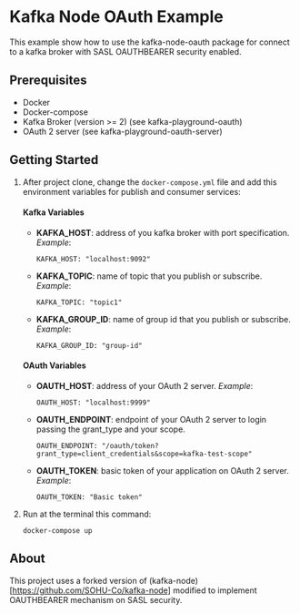# Kafka Node OAuth Example

This example show how to use the kafka-node-oauth package for connect to a kafka broker with SASL OAUTHBEARER security enabled.

## Prerequisites

 - Docker
 - Docker-compose
 - Kafka Broker (version >= 2) (see kafka-playground-oauth)
 - OAuth 2 server (see kafka-playground-oauth-server)

## Getting Started

1. After project clone, change the `docker-compose.yml` file and add this environment variables for publish and consumer services:

    #### Kafka Variables

    - **KAFKA_HOST**: address of you kafka broker with port specification. *Example*:
        ```
        KAFKA_HOST: "localhost:9092"
        ```
    - **KAFKA_TOPIC**: name of topic that you publish or subscribe. *Example*:
        ```
        KAFKA_TOPIC: "topic1"
        ```
    - **KAFKA_GROUP_ID**: name of group id that you publish or subscribe. *Example*:
        ```
        KAFKA_GROUP_ID: "group-id"
        ```

    #### OAuth Variables

    - **OAUTH_HOST**: address of your OAuth 2 server. *Example*:
        ```
        OAUTH_HOST: "localhost:9999"
        ```
    - **OAUTH_ENDPOINT**: endpoint of your OAuth 2 server to login passing the grant_type and your scope.
        ```
        OAUTH_ENDPOINT: "/oauth/token?grant_type=client_credentials&scope=kafka-test-scope"
        ```
    - **OAUTH_TOKEN**: basic token of your application on OAuth 2 server. *Example*:
        ```
        OAUTH_TOKEN: "Basic token"
        ```
2. Run at the terminal this command:
    ```
    docker-compose up
    ```

## About

This project uses a forked version of (kafka-node)[https://github.com/SOHU-Co/kafka-node] modified to implement OAUTHBEARER mechanism on SASL security.
